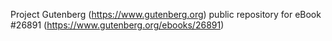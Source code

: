 Project Gutenberg (https://www.gutenberg.org) public repository for eBook #26891 (https://www.gutenberg.org/ebooks/26891)
